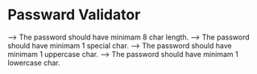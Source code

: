 # Passward Validator

--> The password should have minimam 8 char length.
--> The password should have minimam 1 special char.
--> The password should have minimam 1 uppercase char.
--> The password should have minimam 1 lowercase char.

